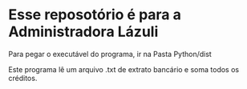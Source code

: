 # Esse reposotório é para a Administradora Lázuli

Para pegar o executável do programa, ir na Pasta Python/dist

Este programa lê um arquivo .txt de extrato bancário e soma todos os créditos.
